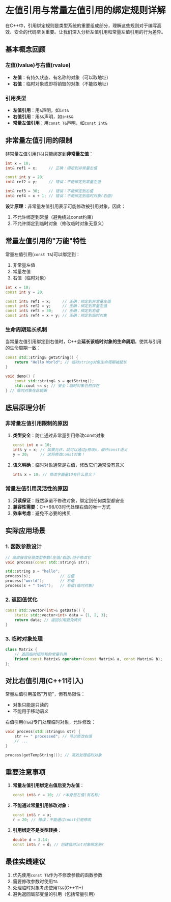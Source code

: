 # 左值引用与常量左值引用的绑定规则详解

在C++中，引用绑定规则是类型系统的重要组成部分，理解这些规则对于编写高效、安全的代码至关重要。让我们深入分析左值引用和常量左值引用的行为差异。

## 基本概念回顾

### 左值(lvalue)与右值(rvalue)
- **左值**：有持久状态、有名称的对象（可以取地址）
- **右值**：临时对象或即将销毁的对象（不能取地址）

### 引用类型
- **左值引用**：用`&`声明，如`int&`
- **右值引用**：用`&&`声明，如`int&&`
- **常量左值引用**：用`const T&`声明，如`const int&`

## 非常量左值引用的限制

非常量左值引用(`T&`)只能绑定到**非常量左值**：

```cpp
int x = 10;
int& ref1 = x;     // 正确：绑定到非常量左值

const int y = 20;
int& ref2 = y;     // 错误：不能绑定到常量左值

int& ref3 = 30;    // 错误：不能绑定到右值
int& ref4 = x + 1; // 错误：不能绑定到临时对象(右值)
```

**设计原理**：非常量左值引用表示可能修改被引用对象，因此：
1. 不允许绑定到常量（避免绕过const约束）
2. 不允许绑定到临时对象（修改临时对象无意义）

## 常量左值引用的"万能"特性

常量左值引用(`const T&`)可以绑定到：
1. 非常量左值
2. 常量左值
3. 右值（临时对象）

```cpp
int x = 10;
const int y = 20;

const int& ref1 = x;     // 正确：绑定到非常量左值
const int& ref2 = y;     // 正确：绑定到常量左值
const int& ref3 = 30;    // 正确：绑定到右值
const int& ref4 = x + y; // 正确：绑定到临时对象
```

### 生命周期延长机制

当常量左值引用绑定到右值时，C++会**延长该临时对象的生命周期**，使其与引用的生命周期一致：

```cpp
const std::string& getString() {
    return "Hello World"; // 临时string对象生命周期被延长
}

void demo() {
    const std::string& s = getString();
    std::cout << s; // 安全：临时对象仍然存在
} // 临时对象在此销毁
```

## 底层原理分析

### 非常量左值引用限制的原因
1. **类型安全**：防止通过非常量引用修改const对象
   ```cpp
   const int x = 10;
   int& y = x; // 如果允许，就可以通过y修改x，破坏const语义
   y = 20;     // 这将修改const对象！
   ```

2. **语义明确**：临时对象通常是右值，修改它们通常没有意义
   ```cpp
   int& x = 10; // 修改字面量10有什么意义？
   ```

### 常量左值引用灵活性的原因
1. **只读保证**：既然承诺不修改对象，绑定到任何类型都安全
2. **兼容性需要**：C++98/03时代处理右值的唯一方式
3. **效率考虑**：避免不必要的拷贝

## 实际应用场景

### 1. 函数参数设计
```cpp
// 高效接收任意类型参数(左值/右值)但不修改它
void process(const std::string& str);

std::string s = "hello";
process(s);             // 左值
process("world");       // 右值
process(s + " test");   // 右值(临时对象)
```

### 2. 返回值优化
```cpp
const std::vector<int>& getData() {
    static std::vector<int> data = {1, 2, 3};
    return data; // 返回引用避免拷贝
}
```

### 3. 临时对象处理
```cpp
class Matrix {
    // 返回临时矩阵和的常量引用
    friend const Matrix& operator+(const Matrix& a, const Matrix& b);
};
```

## 对比右值引用(C++11引入)

常量左值引用虽然"万能"，但有局限性：
- 对象只能是只读的
- 不能用于移动语义

右值引用(`T&&`)专门处理临时对象，允许修改：
```cpp
void process(std::string&& str) {
    str += " processed"; // 可以修改右值
    // ...
}

process(getTempString()); // 高效处理临时对象
```

## 重要注意事项

1. **常量左值引用绑定右值后变为左值**：
   ```cpp
   const int& r = 10; // r本身是左值(有名称)
   ```

2. **不能通过常量引用修改对象**：
   ```cpp
   const int& r = x;
   r = 20; // 错误：不能通过const引用修改
   ```

3. **引用绑定不是类型转换**：
   ```cpp
   double d = 3.14;
   const int& r = d; // 创建临时int对象绑定到r
   ```

## 最佳实践建议

1. 优先使用`const T&`作为不修改参数的函数参数
2. 需要修改参数时使用`T&`
3. 处理临时对象考虑使用`T&&`(C++11+)
4. 避免返回局部变量的引用（包括常量引用）
